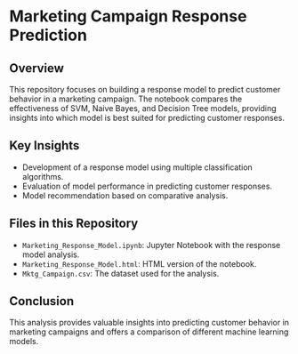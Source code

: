 # Marketing Campaign Response Prediction

## Overview
This repository focuses on building a response model to predict customer behavior in a marketing campaign. The notebook compares the effectiveness of SVM, Naive Bayes, and Decision Tree models, providing insights into which model is best suited for predicting customer responses.

## Key Insights
- Development of a response model using multiple classification algorithms.
- Evaluation of model performance in predicting customer responses.
- Model recommendation based on comparative analysis.

## Files in this Repository
- `Marketing_Response_Model.ipynb`: Jupyter Notebook with the response model analysis.
- `Marketing_Response_Model.html`: HTML version of the notebook.
- `Mktg_Campaign.csv`: The dataset used for the analysis.

## Conclusion
This analysis provides valuable insights into predicting customer behavior in marketing campaigns and offers a comparison of different machine learning models.
